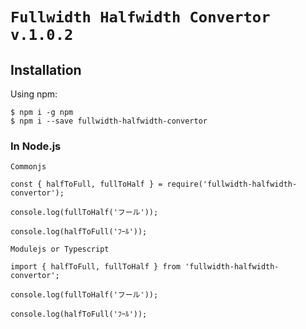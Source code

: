 # `Fullwidth Halfwidth Convertor v.1.0.2`

## Installation
Using npm:
```
$ npm i -g npm
$ npm i --save fullwidth-halfwidth-convertor
```

### In Node.js
`Commonjs`
```JS
const { halfToFull, fullToHalf } = require('fullwidth-halfwidth-convertor');

console.log(fullToHalf('フール'));

console.log(halfToFull('ﾌｰﾙ'));

```

`Modulejs or Typescript`
```TS
import { halfToFull, fullToHalf } from 'fullwidth-halfwidth-convertor';

console.log(fullToHalf('フール'));

console.log(halfToFull('ﾌｰﾙ'));
```